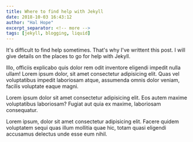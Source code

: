 ```yaml
---
title: Where to find help with Jekyll
date: 2018-10-03 16:43:12
author: "Hal Hope"
excerpt_separator: <!-- more -->
tags: [jekyll, blogging, liquid]
---
```

It's difficult to find help sometimes. That's why I've writtent this post. <!-- more --> I will give details on the places to go for help with Jekyll.

Illo, officiis explicabo quis dolor rem odit inventore eligendi impedit nulla ullam! Lorem ipsum dolor, sit amet consectetur adipisicing elit. Quas vel voluptatibus impedit laboriosam atque, assumenda omnis dolor veniam, facilis voluptate eaque magni.

Lorem ipsum dolor sit amet consectetur adipisicing elit. Eos autem maxime voluptatibus laboriosam? Fugiat aut quia ex maxime, laboriosam consequatur.

Lorem ipsum, dolor sit amet consectetur adipisicing elit. Facere quidem voluptatem sequi quas illum mollitia quae hic, totam quasi eligendi accusamus delectus unde esse eum nihil.